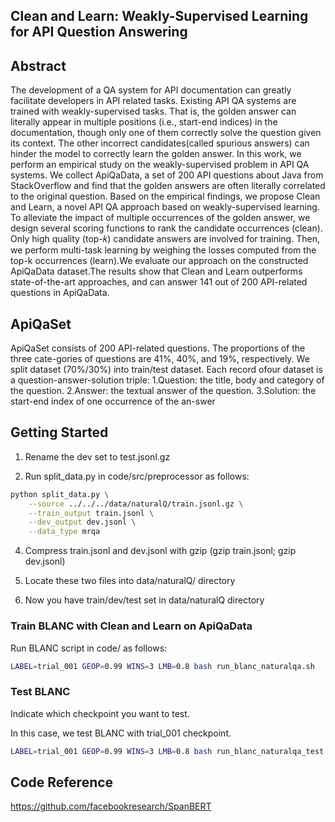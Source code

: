 ## Clean and Learn: Weakly-Supervised Learning for API Question Answering


## Abstract

The development of a QA system for API documentation can greatly facilitate developers in API related tasks. Existing API QA systems are trained with weakly-supervised tasks. That is, the golden answer can literally appear in multiple positions (i.e., start-end indices) in the documentation, though only one of them correctly solve the question given its context. The other incorrect candidates(called spurious answers) can hinder the model to correctly learn the golden answer. In this work, we perform an empirical study on the weakly-supervised problem in API QA systems. We collect ApiQaData, a set of 200 API questions about Java from StackOverflow and find that the golden answers are often literally correlated to the original question. Based on the empirical findings, we propose Clean and Learn, a novel API QA approach based on weakly-supervised learning. To alleviate the impact of multiple occurrences of the golden answer, we design several scoring functions to rank the candidate occurrences (clean). Only high quality (top-𝑘) candidate answers are involved for training. Then, we perform multi-task learning by weighing the losses computed from the top-k occurrences (learn).We evaluate our approach on the constructed ApiQaData dataset.The results show that Clean and Learn outperforms state-of-the-art approaches, and can answer 141 out of 200 API-related questions in ApiQaData.

## ApiQaSet

ApiQaSet consists of 200 API-related questions. The proportions of the three cate-gories of questions are 41%, 40%, and 19%, respectively. We split dataset (70%/30%) into train/test dataset. Each record ofour dataset is a question-answer-solution triple:
1.Question: the title, body and category of the question.
2.Answer: the textual answer of the question.
3.Solution: the start-end index of one occurrence of the an-swer


## Getting Started

1. Rename the dev set to test.jsonl.gz

2. Run split_data.py in code/src/preprocessor as follows:

```bash
python split_data.py \
    --source ../../../data/naturalQ/train.jsonl.gz \
    --train_output train.jsonl \
    --dev_output dev.jsonl \
    --data_type mrqa
```

4. Compress train.jsonl and dev.jsonl with gzip (gzip train.jsonl; gzip dev.jsonl)

5. Locate these two files into data/naturalQ/ directory

6. Now you have train/dev/test set in data/naturalQ directory


### Train BLANC with Clean and Learn on ApiQaData

Run BLANC script in code/ as follows:

```bash
LABEL=trial_001 GEOP=0.99 WINS=3 LMB=0.8 bash run_blanc_naturalqa.sh
```

### Test BLANC

Indicate which checkpoint you want to test.

In this case, we test BLANC with trial_001 checkpoint.

```bash
LABEL=trial_001 GEOP=0.99 WINS=3 LMB=0.8 bash run_blanc_naturalqa_test.sh
```

## Code Reference

https://github.com/facebookresearch/SpanBERT
